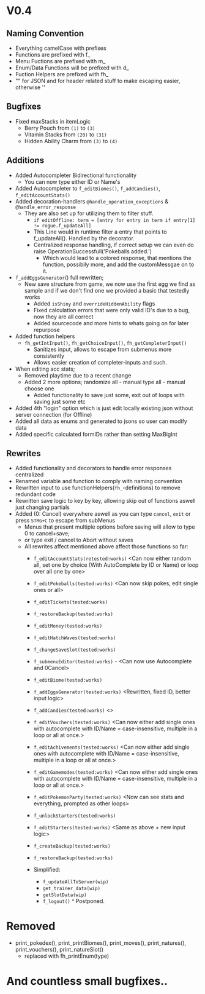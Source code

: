 # V0.4

## Naming Convention
- Everything camelCase with prefixes
- Functions are prefixed with f_
- Menu Fuctions are prefixed with m_
- Enum/Data Functions will be prefixed with d_
- Fuction Helpers are prefixed with fh_
- "" for JSON and for header related stuff to make escaping easier, otherwise ''

## Bugfixes
- Fixed maxStacks in itemLogic
  - Berry Pouch from `(1)` to `(3)`
  - Vitamin Stacks from `(20)` to `(31)`
  - Hidden Ability Charm from `(3)` to `(4)`

## Additions
- Added Autocompleter Bidirectional functionality
  - You can now type either ID or Name's
- Added Autocompleter to `f_editBiomes()`, `f_addCandies()`, `f_editAccountStats()`
- Added decoration-handlers `@handle_operation_exceptions` & `@handle_error_response`
  - They are also set up for utilizing them to filter stuff.
    - ```if editOffline: term = [entry for entry in term if entry[1] != rogue.f_updateAll]```
    - This Line would in runtime filter a entry that points to f_updateAll(). Handled by the decorator.
    - Centralized response handling, if correct setup we can even do raise OperationSuccessfull('Pokeballs added.')
      - Which would lead to a colored response, that mentions the function, possibily more, and add the customMessgae on to it.
- `f_addEggsGenerator`() full rewritten;
  - New save structure from game, we now use the first egg we find as sample and if we don't find one we provided a basic that testedly works
    - Added `isShiny` and `overrideHiddenAbility` flags
    - Fixed calculation errors that were only valid ID's due to a bug, now they are all correct
    - Added sourcecode and more hints to whats going on for later repurpose
- Added function helpers
  - `fh_getIntInput()`, `fh_getChoiceInput()`, `fh_getCompleterInput()`
    - Sanitizes input, allows to escape from submenus more consistently
    - Allows easier creation of completer-inputs and such.
- When editing acc stats;
  - Removed playtime due to a recent change
  - Added 2 more options; randomize all - manual type all - manual choose one
    - Added functionality to save just some, exit out of loops with saving just some etc
- Added 4th "login" option which is just edit locally existing json without server connection (for Offline)
- Added all data as enums and generated to jsons so user can modify data
- Added specific calculated formIDs rather than setting MaxBigInt

## Rewrites
- Added functionality and decorators to handle error responses centralized
- Renamed  variable and function to comply with naming convention
- Rewritten input to use functionHelpers(`fh_`-definitions) to remove redundant code
- Rewritten save logic to key by key, allowing skip out of functions aswell just changing partials
- Added (0: Cancel) everywhere aswell as you can type `cancel`, `exit` or press `STRG+C` to escape from subMenus
  - Menus that present multiple options before saving will allow to type 0 to cancel+save;
  - or type exit / cancel to Abort without saves
  - All rewrites affect mentioned above affect those functions so far:
    - `f_editAccountStats(retested:works)` <Can now either random all, set one by choice (With AutoComplete by ID or Name) or loop over all one by one>
    - `f_editPokeballs(tested:works)` <Can now skip pokes, edit single ones or all> <Can now also skip choices>
    - `f_editTickets(tested:works)` <Works now same as pokeballs>
    - `f_restoreBackup(tested:works)` <Can now restore slot backups aswell>
    - `f_editMoney(tested:works)` <Adjusted to new input handlers>
    - `f_editHatchWaves(tested:works)` <Adjusted to new input handlers>
    - `f_changeSaveSlot(tested:works)` <Can now change Slots directly>
    - `f_submenuEditor(tested:works)` - <Can now use Autocomplete and 0Cancel>
    - `f_editBiome(tested:works)` <Can now type ID or Biome for autocomplete = case-insensitive, with autocompleter>
    - `f_addEggsGenerator(tested:works)` <Rewritten, fixed ID, better input logic>
    - `f_addCandies(tested:works)` <>
    - `f_editVouchers(tested:works)` <Can now either add single ones with autocomplete with ID/Name = case-insensitive, multiple in a loop or all at once.>
    - `f_editAchivements(tested:works)` <Can now either add single ones with autocomplete with ID/Name = case-insensitive, multiple in a loop or all at once.>
    - `f_editGamemodes(tested:works)` <Can now either add single ones with autocomplete with ID/Name = case-insensitive, multiple in a loop or all at once.>
    - `f_editPokemonParty(tested:works)`  <Now can see stats and everything, prompted as other loops>
    - `f_unlockStarters(tested:works)` <Now assigning perfect calculated IDs for all forms>
    - `f_editStarters(tested:works)`  <Same as above + new input logic>
    - `f_createBackup(tested:works)` <now creates backups for slots aswell>
    - `f_restoreBackup(tested:works)` <Should automatically recognize slot backups too>

    - Simplified:
      - `f_updateAllToServer(wip)`
      - `get_trainer_data(wip)`
      - `getSlotData(wip)`
      - `f_logout()`
      ^ Postponed.


# Removed
- print_pokedex(), print_printBiomes(), print_moves(), print_natures(), print_vouchers(), print_natureSlot()
  - replaced with fh_printEnum(type)

# And countless small bugfixes..